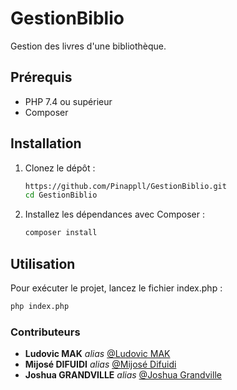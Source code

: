 # GestionBiblio

Gestion des livres d'une bibliothèque.

## Prérequis

- PHP 7.4 ou supérieur
- Composer

## Installation

1. Clonez le dépôt :

   ```sh
   https://github.com/Pinappll/GestionBiblio.git
   cd GestionBiblio
   ```

2. Installez les dépendances avec Composer :

   ```sh
   composer install
   ```

## Utilisation

Pour exécuter le projet, lancez le fichier index.php :

```sh
php index.php
```
### Contributeurs

* **Ludovic MAK** _alias_ [@Ludovic MAK](https://github.com/ludovicMAK/)
* **Mijosé DIFUIDI** _alias_ [@Mijosé Difuidi](https://github.com/Mijosed)
* **Joshua GRANDVILLE** _alias_ [@Joshua Grandville](https://github.com/Pinappll)
